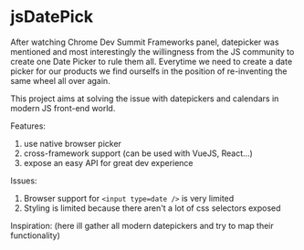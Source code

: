 # jsDatePick
After watching Chrome Dev Summit Frameworks panel, datepicker was mentioned and most interestingly the willingness
from the JS community to create one Date Picker to rule them all. Everytime we need to create a date picker for our
products we find ourselfs in the position of re-inventing the same wheel all over again.

This project aims at solving the issue with datepickers and calendars in modern JS front-end world.

Features:
  1. use native browser picker
  2. cross-framework support (can be used with VueJS, React...)
  3. expose an easy API for great dev experience
  
Issues:
 1. Browser support for `<input type=date />` is very limited
 2. Styling is limited because there aren't a lot of css selectors exposed

Inspiration: (here ill gather all modern datepickers and try to map their functionality)
